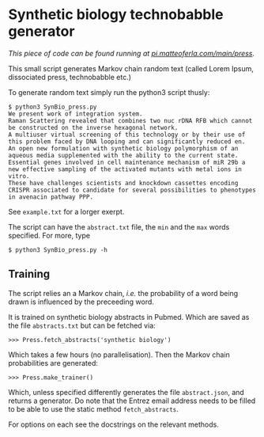 # Synthetic biology technobabble generator

_This piece of code can be found running at [pi.matteoferla.com/main/press](pi.matteoferla.com/main/press)._


This small script generates Markov chain random text (called Lorem Ipsum, dissociated press, technobabble etc.)

To generate random text simply run the python3 script thusly:

    $ python3 SynBio_press.py
    We present work of integration system.
    Raman Scattering revealed that combines two nuc rDNA RFB which cannot be constructed on the inverse hexagonal network.
    A multiuser virtual screening of this technology or by their use of this problem faced by DNA looping and can significantly reduced en.
    An open new formulation with synthetic biology polymorphism of an aqueous media supplemented with the ability to the current state.
    Essential genes involved in cell maintenance mechanism of miR 29b a new effective sampling of the activated mutants with metal ions in vitro.
    These have challenges scientists and knockdown cassettes encoding CRISPR associated to candidate for several possibilities to phenotypes in avenacin pathway PPP.

See `example.txt` for a lorger exerpt.

The script can have the `abstract.txt` file, the `min` and the `max` words specified. For more, type

    $ python3 SynBio_press.py -h

## Training
The script relies an a Markov chain, _i.e._ the probability of a word being drawn is influenced by the preceeding word.

It is trained on synthetic biology abstracts in Pubmed. Which are saved as the file `abstracts.txt` but can be fetched via:

    >>> Press.fetch_abstracts('synthetic biology')

Which takes a few hours (no parallelisation). Then the Markov chain probabilities are generated:

    >>> Press.make_trainer()

Which, unless specified differently generates the file `abstract.json`, and returns a generator.
Do note that the Entrez email address needs to be filled to be able to use the static method `fetch_abstracts`.

For options on each see the docstrings on the relevant methods.
